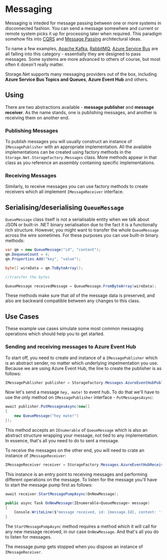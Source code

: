 # Messaging

Messaging is inteded for message passing between one or more systems in disconnected fashion. You can send a message somewhere and current or remote system picks it up for processing later when required. This paradigm somehow fits into [CQRS](https://martinfowler.com/bliki/CQRS.html) and [Message Passing](https://www.defit.org/message-passing/) architectural ideas.

To name a few examples, [Apache Kafka](http://kafka.apache.org/), [RabbitMQ](https://www.rabbitmq.com/), [Azure Service Bus](https://azure.microsoft.com/en-gb/services/service-bus/) are all falling into this category - essentially they are designed to pass messages. Some systems are more advanced to others of course, but most often it doesn't really matter.

Storage.Net supports many messaging providers out of the box, including **Azure Service Bus Topics and Queues**, **Azure Event Hub** and others.

## Using

There are two abstractions available - **message publisher** and **message receiver**. As the name stands, one is publishing messages, and another is receiving them on another end.

### Publishing Messages

To publish messages you will usually construct an instance of `IMessagePublisher` with an appropriate implementation. All the available implementations can be created using factory methods in the `Storage.Net.StorageFactory.Messages` class. More methods appear in that class as you reference an assembly containing specific implementations.

### Receiving Messages

Similarly, to receive messages you can use factory methods to create receivers which all implement `IMessageReceiver` interface.

## Serialising/deserialising `QueueMessage`

`QueueMessage` class itself is not a serialisable entity when we talk about JSON or built-in .NET binary serialisation due to the fact it is a functionally rich structure. However, you might want to transfer the whole `QueueMessage` across the wire sometimes. For these purposes you can use built-in binary methods:

```csharp
var qm = new QueueMessage("id", "content");
qm.DequeueCount = 4;
qm.Properties.Add("key", "value");

byte[] wireData = qm.ToByteArray();

//transfer the bytes

QueueMessage receivedMessage = QueueMessage.FromByteArray(wireData);
```

These methods make sure that *all* of the message data is preserved, and also are backward compatible between any changes to this class.


## Use Cases

These example use cases simulate some most common messaging operations which should help you to get started.

### Sending and receiving messages to Azure Event Hub

To start off, you need to create and instance of a `IMessagePublisher` which is an abstract sender, no matter which underlying impelmentation you use. Because we are using Azure Event Hub, the line to create the publisher is as follows:

```csharp
IMessagePublisher publisher = StorageFactory.Messages.AzureEventHubPublisher("connection string");
```

Now let's send a message `hey, mate!` to event hub. To do that we'll have to use the only method on `IMessagePublisher` interface - `PutMessagesAsync`:

```csharp
await publisher.PutMessagesAsync(new[]
{
	new QueueMessage("hey mate!")
});

```

This method accepts an `IEnumerable` of `QueueMessage` which is also an abstract structure wrapping your message, not tied to any implementation. In essence, that's all you need to do to sent a message.

To receive the messages on the other end, you will need to crate an instance of `IMessageReceiver`:

```csharp
IMessageReceiver receiver = StorageFactory.Messages.AzureEventHubReceiver("connection string", "hub path");
```

This instance is an entry point to receiving messages and performing different operations on the message. To listen for the message you'll have to start the message pump first as follows:

```csharp
await receiver.StartMessagePumpAsync(OnNewMessage);

public async Task OnNewMessage(IEnumerable<QueueMessage> message)
{
    Console.WriteLine($"message received, id: {message.Id}, content: '{message.StringContent}'");
}
```

The `StartMessagePumpAsync` method requires a method which it will call for any new message received, in our case `OnNewMessage`. And that's all you do to listen for messages.

The message pump gets stopped when you dispose an instance of `IMessageReceiver`.
